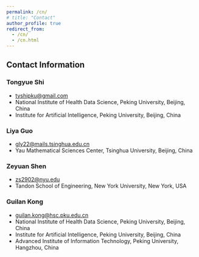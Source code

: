 ```yaml
---
permalink: /cn/
# title: "Contact"
author_profile: true
redirect_from: 
  - /cn/
  - /cn.html
---
```

## Contact Information

### Tongyue Shi
* tyshipku@gmail.com
* National Institute of Health Data Science, Peking University, Beijing, China
* Institute for Artificial Intelligence, Peking University, Beijing, China

### Liya Guo
* gly22@mails.tsinghua.edu.cn
* Yau Mathematical Sciences Center, Tsinghua University, Beijing, China

### Zeyuan Shen
* zs2902@nyu.edu
* Tandon School of Engineering, New York University, New York, USA

### Guilan Kong
* guilan.kong@hsc.pku.edu.cn
* National Institute of Health Data Science, Peking University, Beijing, China
* Institute for Artificial Intelligence, Peking University, Beijing, China
* Advanced Institute of Information Technology, Peking University, Hangzhou, China